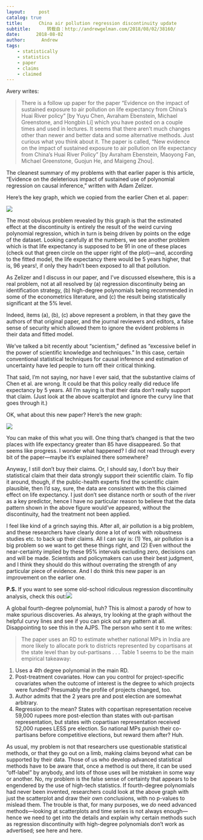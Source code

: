 ```yaml
---
layout:     post
catalog: true
title:      China air pollution regression discontinuity update
subtitle:      转载自：http://andrewgelman.com/2018/08/02/38160/
date:      2018-08-02
author:      Andrew
tags:
    - statistically
    - statistics
    - paper
    - claims
    - claimed
---
```





Avery writes:

> There is a follow up paper for the paper “Evidence on the impact of sustained exposure to air pollution on life expectancy from China’s Huai River policy” [by Yuyu Chen, Avraham Ebenstein, Michael Greenstone, and Hongbin Li] which you have posted on a couple times and used in lectures. It seems that there aren’t much changes other than newer and better data and some alternative methods. Just curious what you think about it.
The paper is called, “New evidence on the impact of sustained exposure to air pollution on life expectancy from China’s Huai River Policy” [by Avraham Ebenstein, Maoyong Fan, Michael Greenstone, Guojun He, and Maigeng Zhou].

The cleanest summary of my problems with that earlier paper is this article, “Evidence on the deleterious impact of sustained use of polynomial regression on causal inference,” written with Adam Zelizer.

Here’s the key graph, which we copied from the earlier Chen et al. paper:

![](http://andrewgelman.com/wp-content/uploads/2018/01/Screen-Shot-2018-01-28-at-9.22.26-PM-1024x869.png)


The most obvious problem revealed by this graph is that the estimated effect at the discontinuity is entirely the result of the weird curving polynomial regression, which in turn is being driven by points on the edge of the dataset. Looking carefully at the numbers, we see another problem which is that life expectancy is supposed to be 91 in one of these places (check out that green circle on the upper right of the plot)—and, according to the fitted model, the life expectancy there would be 5 years higher, that is, 96 years!, if only they hadn’t been exposed to all that pollution.

As Zelizer and I discuss in our paper, and I’ve discussed elsewhere, this is a real problem, not at all resolved by (a) regression discontinuity being an identification strategy, (b) high-degree polynomials being recommended in some of the econometrics literature, and (c) the result being statistically significant at the 5% level.

Indeed, items (a), (b), (c) above represent a problem, in that they gave the authors of that original paper, and the journal reviewers and editors, a false sense of security which allowed them to ignore the evident problems in their data and fitted model.

We’ve talked a bit recently about “scientism,” defined as “excessive belief in the power of scientific knowledge and techniques.” In this case, certain conventional statistical techniques for causal inference and estimation of uncertainty have led people to turn off their critical thinking.

That said, I’m not saying, nor have I ever said, that the substantive claims of Chen et al. are wrong. It could be that this policy really did reduce life expectancy by 5 years. All I’m saying is that their data don’t really support that claim. (Just look at the above scatterplot and ignore the curvy line that goes through it.)

OK, what about this new paper? Here’s the new graph:

![](http://andrewgelman.com/wp-content/uploads/2018/01/Screen-Shot-2018-01-28-at-9.46.07-PM-1024x723.png)


You can make of this what you will. One thing that’s changed is that the two places with life expectancy greater than 85 have disappeared. So that seems like progress. I wonder what happened? I did not read through every bit of the paper—maybe it’s explained there somewhere?

Anyway, I still don’t buy their claims. Or, I should say, I don’t buy their statistical claim that their data strongly support their scientific claim. To flip it around, though, if the public-health experts find the scientific claim plausible, then I’d say, sure, the data are consistent with the this claimed effect on life expectancy. I just don’t see distance north or south of the river as a key predictor, hence I have no particular reason to believe that the data pattern shown in the above figure would’ve appeared, without the discontinuity, had the treatment not been applied.

I feel like kind of a grinch saying this. After all, air pollution is a big problem, and these researchers have clearly done a lot of work with robustness studies etc. to back up their claims. All I can say is: (1) Yes, air pollution is a big problem so we want to get these things right, and (2) Even without the near-certainty implied by these 95% intervals excluding zero, decisions can and will be made. Scientists and policymakers can use their best judgment, and I think they should do this without overrating the strength of any particular piece of evidence. And I do think this new paper is an improvement on the earlier one.

**P.S.** If you want to see some old-school ridiculous regression discontinuity analysis, check this out:![](http://andrewgelman.com/wp-content/uploads/2018/08/Screen-Shot-2018-08-02-at-2.04.41-PM-1024x711.png)


A global fourth-degree polynomial, huh? This is almost a parody of how to make spurious discoveries. As always, try looking at the graph without the helpful curvy lines and see if you can pick out any pattern at all. Disappointing to see this in the AJPS. The person who sent it to me writes:

> The paper uses an RD to estimate whether national MPs in India are more likely to allocate pork to districts represented by copartisans at the state level than by out-partisans . . . Table 1 seems to be the main empirical takeaway: 
1) Uses a 4th degree polynomial in the main RD.
2) Post-treatment covariates. How can you control for project-specific covariates when the outcome of interest is the degree to which projects were funded? Presumably the profile of projects changed, too.
3) Author admits that the 2 years pre and post election are somewhat arbitrary.
4) Regression to the mean? States with copartisan representation receive 59,000 rupees more post-election than states with out-partisan representation, but states with copartisan representation received 52,000 rupees LESS pre election. So national MPs punish their co-partisans before competitive elections, but reward them after? Huh.

As usual, my problem is not that researchers use questionable statistical methods, or that they go out on a limb, making claims beyond what can be supported by their data. Those of us who develop advanced statistical methods have to be aware that, once a method is out there, it can be used “off-label” by anybody, and lots of those uses will be mistaken in some way or another. No, my problem is the false sense of certainty that appears to be engendered by the use of high-tech statistics. If fourth-degree polynomials had never been invented, researchers could look at the above graph with just the scatterplot and draw their own conclusions, with no p-values to mislead them. The trouble is that, for many purposes, we *do* need advanced methods—looking at scatterplots and time series is not always enough—hence we need to get into the details and explain why certain methods such as regression discontinuity with high-degree polynomials don’t work as advertised; see here and here.



